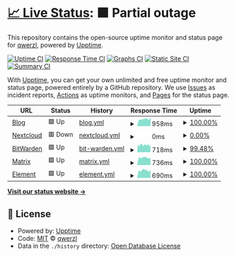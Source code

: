 # [📈 Live Status](https://stats.felt.blue): <!--live status--> **🟧 Partial outage**

This repository contains the open-source uptime monitor and status page for [qwerzl](https://stats.felt.blue), powered by [Upptime](https://github.com/upptime/upptime).

[![Uptime CI](https://github.com/qwerzl/upptime/workflows/Uptime%20CI/badge.svg)](https://github.com/qwerzl/upptime/actions?query=workflow%3A%22Uptime+CI%22)
[![Response Time CI](https://github.com/qwerzl/upptime/workflows/Response%20Time%20CI/badge.svg)](https://github.com/qwerzl/upptime/actions?query=workflow%3A%22Response+Time+CI%22)
[![Graphs CI](https://github.com/qwerzl/upptime/workflows/Graphs%20CI/badge.svg)](https://github.com/qwerzl/upptime/actions?query=workflow%3A%22Graphs+CI%22)
[![Static Site CI](https://github.com/qwerzl/upptime/workflows/Static%20Site%20CI/badge.svg)](https://github.com/qwerzl/upptime/actions?query=workflow%3A%22Static+Site+CI%22)
[![Summary CI](https://github.com/qwerzl/upptime/workflows/Summary%20CI/badge.svg)](https://github.com/qwerzl/upptime/actions?query=workflow%3A%22Summary+CI%22)

With [Upptime](https://upptime.js.org), you can get your own unlimited and free uptime monitor and status page, powered entirely by a GitHub repository. We use [Issues](https://github.com/qwerzl/upptime/issues) as incident reports, [Actions](https://github.com/qwerzl/upptime/actions) as uptime monitors, and [Pages](https://stats.felt.blue) for the status page.

<!--start: status pages-->
<!-- This summary is generated by Upptime (https://github.com/upptime/upptime) -->
<!-- Do not edit this manually, your changes will be overwritten -->
<!-- prettier-ignore -->
| URL | Status | History | Response Time | Uptime |
| --- | ------ | ------- | ------------- | ------ |
| <img alt="" src="https://favicons.githubusercontent.com/felt.blue" height="13"> [Blog](https://felt.blue) | 🟩 Up | [blog.yml](https://github.com/qwerzl/upptime/commits/HEAD/history/blog.yml) | <details><summary><img alt="Response time graph" src="./graphs/blog/response-time-week.png" height="20"> 958ms</summary><br><a href="https://stats.felt.blue/history/blog"><img alt="Response time 1063" src="https://img.shields.io/endpoint?url=https%3A%2F%2Fraw.githubusercontent.com%2Fqwerzl%2Fupptime%2FHEAD%2Fapi%2Fblog%2Fresponse-time.json"></a><br><a href="https://stats.felt.blue/history/blog"><img alt="24-hour response time 965" src="https://img.shields.io/endpoint?url=https%3A%2F%2Fraw.githubusercontent.com%2Fqwerzl%2Fupptime%2FHEAD%2Fapi%2Fblog%2Fresponse-time-day.json"></a><br><a href="https://stats.felt.blue/history/blog"><img alt="7-day response time 958" src="https://img.shields.io/endpoint?url=https%3A%2F%2Fraw.githubusercontent.com%2Fqwerzl%2Fupptime%2FHEAD%2Fapi%2Fblog%2Fresponse-time-week.json"></a><br><a href="https://stats.felt.blue/history/blog"><img alt="30-day response time 1554" src="https://img.shields.io/endpoint?url=https%3A%2F%2Fraw.githubusercontent.com%2Fqwerzl%2Fupptime%2FHEAD%2Fapi%2Fblog%2Fresponse-time-month.json"></a><br><a href="https://stats.felt.blue/history/blog"><img alt="1-year response time 1063" src="https://img.shields.io/endpoint?url=https%3A%2F%2Fraw.githubusercontent.com%2Fqwerzl%2Fupptime%2FHEAD%2Fapi%2Fblog%2Fresponse-time-year.json"></a></details> | <details><summary><a href="https://stats.felt.blue/history/blog">100.00%</a></summary><a href="https://stats.felt.blue/history/blog"><img alt="All-time uptime 95.01%" src="https://img.shields.io/endpoint?url=https%3A%2F%2Fraw.githubusercontent.com%2Fqwerzl%2Fupptime%2FHEAD%2Fapi%2Fblog%2Fuptime.json"></a><br><a href="https://stats.felt.blue/history/blog"><img alt="24-hour uptime 100.00%" src="https://img.shields.io/endpoint?url=https%3A%2F%2Fraw.githubusercontent.com%2Fqwerzl%2Fupptime%2FHEAD%2Fapi%2Fblog%2Fuptime-day.json"></a><br><a href="https://stats.felt.blue/history/blog"><img alt="7-day uptime 100.00%" src="https://img.shields.io/endpoint?url=https%3A%2F%2Fraw.githubusercontent.com%2Fqwerzl%2Fupptime%2FHEAD%2Fapi%2Fblog%2Fuptime-week.json"></a><br><a href="https://stats.felt.blue/history/blog"><img alt="30-day uptime 97.90%" src="https://img.shields.io/endpoint?url=https%3A%2F%2Fraw.githubusercontent.com%2Fqwerzl%2Fupptime%2FHEAD%2Fapi%2Fblog%2Fuptime-month.json"></a><br><a href="https://stats.felt.blue/history/blog"><img alt="1-year uptime 95.01%" src="https://img.shields.io/endpoint?url=https%3A%2F%2Fraw.githubusercontent.com%2Fqwerzl%2Fupptime%2FHEAD%2Fapi%2Fblog%2Fuptime-year.json"></a></details>
| <img alt="" src="https://favicons.githubusercontent.com/nc.felt.blue" height="13"> [Nextcloud](https://nc.felt.blue) | 🟥 Down | [nextcloud.yml](https://github.com/qwerzl/upptime/commits/HEAD/history/nextcloud.yml) | <details><summary><img alt="Response time graph" src="./graphs/nextcloud/response-time-week.png" height="20"> 0ms</summary><br><a href="https://stats.felt.blue/history/nextcloud"><img alt="Response time 1994" src="https://img.shields.io/endpoint?url=https%3A%2F%2Fraw.githubusercontent.com%2Fqwerzl%2Fupptime%2FHEAD%2Fapi%2Fnextcloud%2Fresponse-time.json"></a><br><a href="https://stats.felt.blue/history/nextcloud"><img alt="24-hour response time 0" src="https://img.shields.io/endpoint?url=https%3A%2F%2Fraw.githubusercontent.com%2Fqwerzl%2Fupptime%2FHEAD%2Fapi%2Fnextcloud%2Fresponse-time-day.json"></a><br><a href="https://stats.felt.blue/history/nextcloud"><img alt="7-day response time 0" src="https://img.shields.io/endpoint?url=https%3A%2F%2Fraw.githubusercontent.com%2Fqwerzl%2Fupptime%2FHEAD%2Fapi%2Fnextcloud%2Fresponse-time-week.json"></a><br><a href="https://stats.felt.blue/history/nextcloud"><img alt="30-day response time 0" src="https://img.shields.io/endpoint?url=https%3A%2F%2Fraw.githubusercontent.com%2Fqwerzl%2Fupptime%2FHEAD%2Fapi%2Fnextcloud%2Fresponse-time-month.json"></a><br><a href="https://stats.felt.blue/history/nextcloud"><img alt="1-year response time 1994" src="https://img.shields.io/endpoint?url=https%3A%2F%2Fraw.githubusercontent.com%2Fqwerzl%2Fupptime%2FHEAD%2Fapi%2Fnextcloud%2Fresponse-time-year.json"></a></details> | <details><summary><a href="https://stats.felt.blue/history/nextcloud">0.00%</a></summary><a href="https://stats.felt.blue/history/nextcloud"><img alt="All-time uptime 25.84%" src="https://img.shields.io/endpoint?url=https%3A%2F%2Fraw.githubusercontent.com%2Fqwerzl%2Fupptime%2FHEAD%2Fapi%2Fnextcloud%2Fuptime.json"></a><br><a href="https://stats.felt.blue/history/nextcloud"><img alt="24-hour uptime 0.00%" src="https://img.shields.io/endpoint?url=https%3A%2F%2Fraw.githubusercontent.com%2Fqwerzl%2Fupptime%2FHEAD%2Fapi%2Fnextcloud%2Fuptime-day.json"></a><br><a href="https://stats.felt.blue/history/nextcloud"><img alt="7-day uptime 0.00%" src="https://img.shields.io/endpoint?url=https%3A%2F%2Fraw.githubusercontent.com%2Fqwerzl%2Fupptime%2FHEAD%2Fapi%2Fnextcloud%2Fuptime-week.json"></a><br><a href="https://stats.felt.blue/history/nextcloud"><img alt="30-day uptime 0.00%" src="https://img.shields.io/endpoint?url=https%3A%2F%2Fraw.githubusercontent.com%2Fqwerzl%2Fupptime%2FHEAD%2Fapi%2Fnextcloud%2Fuptime-month.json"></a><br><a href="https://stats.felt.blue/history/nextcloud"><img alt="1-year uptime 25.84%" src="https://img.shields.io/endpoint?url=https%3A%2F%2Fraw.githubusercontent.com%2Fqwerzl%2Fupptime%2FHEAD%2Fapi%2Fnextcloud%2Fuptime-year.json"></a></details>
| <img alt="" src="https://favicons.githubusercontent.com/pw.felt.blue" height="13"> [BitWarden](https://pw.felt.blue) | 🟩 Up | [bit-warden.yml](https://github.com/qwerzl/upptime/commits/HEAD/history/bit-warden.yml) | <details><summary><img alt="Response time graph" src="./graphs/bit-warden/response-time-week.png" height="20"> 718ms</summary><br><a href="https://stats.felt.blue/history/bit-warden"><img alt="Response time 696" src="https://img.shields.io/endpoint?url=https%3A%2F%2Fraw.githubusercontent.com%2Fqwerzl%2Fupptime%2FHEAD%2Fapi%2Fbit-warden%2Fresponse-time.json"></a><br><a href="https://stats.felt.blue/history/bit-warden"><img alt="24-hour response time 770" src="https://img.shields.io/endpoint?url=https%3A%2F%2Fraw.githubusercontent.com%2Fqwerzl%2Fupptime%2FHEAD%2Fapi%2Fbit-warden%2Fresponse-time-day.json"></a><br><a href="https://stats.felt.blue/history/bit-warden"><img alt="7-day response time 718" src="https://img.shields.io/endpoint?url=https%3A%2F%2Fraw.githubusercontent.com%2Fqwerzl%2Fupptime%2FHEAD%2Fapi%2Fbit-warden%2Fresponse-time-week.json"></a><br><a href="https://stats.felt.blue/history/bit-warden"><img alt="30-day response time 745" src="https://img.shields.io/endpoint?url=https%3A%2F%2Fraw.githubusercontent.com%2Fqwerzl%2Fupptime%2FHEAD%2Fapi%2Fbit-warden%2Fresponse-time-month.json"></a><br><a href="https://stats.felt.blue/history/bit-warden"><img alt="1-year response time 696" src="https://img.shields.io/endpoint?url=https%3A%2F%2Fraw.githubusercontent.com%2Fqwerzl%2Fupptime%2FHEAD%2Fapi%2Fbit-warden%2Fresponse-time-year.json"></a></details> | <details><summary><a href="https://stats.felt.blue/history/bit-warden">99.48%</a></summary><a href="https://stats.felt.blue/history/bit-warden"><img alt="All-time uptime 99.85%" src="https://img.shields.io/endpoint?url=https%3A%2F%2Fraw.githubusercontent.com%2Fqwerzl%2Fupptime%2FHEAD%2Fapi%2Fbit-warden%2Fuptime.json"></a><br><a href="https://stats.felt.blue/history/bit-warden"><img alt="24-hour uptime 100.00%" src="https://img.shields.io/endpoint?url=https%3A%2F%2Fraw.githubusercontent.com%2Fqwerzl%2Fupptime%2FHEAD%2Fapi%2Fbit-warden%2Fuptime-day.json"></a><br><a href="https://stats.felt.blue/history/bit-warden"><img alt="7-day uptime 99.48%" src="https://img.shields.io/endpoint?url=https%3A%2F%2Fraw.githubusercontent.com%2Fqwerzl%2Fupptime%2FHEAD%2Fapi%2Fbit-warden%2Fuptime-week.json"></a><br><a href="https://stats.felt.blue/history/bit-warden"><img alt="30-day uptime 99.76%" src="https://img.shields.io/endpoint?url=https%3A%2F%2Fraw.githubusercontent.com%2Fqwerzl%2Fupptime%2FHEAD%2Fapi%2Fbit-warden%2Fuptime-month.json"></a><br><a href="https://stats.felt.blue/history/bit-warden"><img alt="1-year uptime 99.85%" src="https://img.shields.io/endpoint?url=https%3A%2F%2Fraw.githubusercontent.com%2Fqwerzl%2Fupptime%2FHEAD%2Fapi%2Fbit-warden%2Fuptime-year.json"></a></details>
| <img alt="" src="https://favicons.githubusercontent.com/matrix.felt.blue" height="13"> [Matrix](https://matrix.felt.blue) | 🟩 Up | [matrix.yml](https://github.com/qwerzl/upptime/commits/HEAD/history/matrix.yml) | <details><summary><img alt="Response time graph" src="./graphs/matrix/response-time-week.png" height="20"> 736ms</summary><br><a href="https://stats.felt.blue/history/matrix"><img alt="Response time 1091" src="https://img.shields.io/endpoint?url=https%3A%2F%2Fraw.githubusercontent.com%2Fqwerzl%2Fupptime%2FHEAD%2Fapi%2Fmatrix%2Fresponse-time.json"></a><br><a href="https://stats.felt.blue/history/matrix"><img alt="24-hour response time 748" src="https://img.shields.io/endpoint?url=https%3A%2F%2Fraw.githubusercontent.com%2Fqwerzl%2Fupptime%2FHEAD%2Fapi%2Fmatrix%2Fresponse-time-day.json"></a><br><a href="https://stats.felt.blue/history/matrix"><img alt="7-day response time 736" src="https://img.shields.io/endpoint?url=https%3A%2F%2Fraw.githubusercontent.com%2Fqwerzl%2Fupptime%2FHEAD%2Fapi%2Fmatrix%2Fresponse-time-week.json"></a><br><a href="https://stats.felt.blue/history/matrix"><img alt="30-day response time 1003" src="https://img.shields.io/endpoint?url=https%3A%2F%2Fraw.githubusercontent.com%2Fqwerzl%2Fupptime%2FHEAD%2Fapi%2Fmatrix%2Fresponse-time-month.json"></a><br><a href="https://stats.felt.blue/history/matrix"><img alt="1-year response time 1091" src="https://img.shields.io/endpoint?url=https%3A%2F%2Fraw.githubusercontent.com%2Fqwerzl%2Fupptime%2FHEAD%2Fapi%2Fmatrix%2Fresponse-time-year.json"></a></details> | <details><summary><a href="https://stats.felt.blue/history/matrix">100.00%</a></summary><a href="https://stats.felt.blue/history/matrix"><img alt="All-time uptime 92.04%" src="https://img.shields.io/endpoint?url=https%3A%2F%2Fraw.githubusercontent.com%2Fqwerzl%2Fupptime%2FHEAD%2Fapi%2Fmatrix%2Fuptime.json"></a><br><a href="https://stats.felt.blue/history/matrix"><img alt="24-hour uptime 100.00%" src="https://img.shields.io/endpoint?url=https%3A%2F%2Fraw.githubusercontent.com%2Fqwerzl%2Fupptime%2FHEAD%2Fapi%2Fmatrix%2Fuptime-day.json"></a><br><a href="https://stats.felt.blue/history/matrix"><img alt="7-day uptime 100.00%" src="https://img.shields.io/endpoint?url=https%3A%2F%2Fraw.githubusercontent.com%2Fqwerzl%2Fupptime%2FHEAD%2Fapi%2Fmatrix%2Fuptime-week.json"></a><br><a href="https://stats.felt.blue/history/matrix"><img alt="30-day uptime 84.78%" src="https://img.shields.io/endpoint?url=https%3A%2F%2Fraw.githubusercontent.com%2Fqwerzl%2Fupptime%2FHEAD%2Fapi%2Fmatrix%2Fuptime-month.json"></a><br><a href="https://stats.felt.blue/history/matrix"><img alt="1-year uptime 92.04%" src="https://img.shields.io/endpoint?url=https%3A%2F%2Fraw.githubusercontent.com%2Fqwerzl%2Fupptime%2FHEAD%2Fapi%2Fmatrix%2Fuptime-year.json"></a></details>
| <img alt="" src="https://favicons.githubusercontent.com/element.felt.blue" height="13"> [Element](https://element.felt.blue) | 🟩 Up | [element.yml](https://github.com/qwerzl/upptime/commits/HEAD/history/element.yml) | <details><summary><img alt="Response time graph" src="./graphs/element/response-time-week.png" height="20"> 690ms</summary><br><a href="https://stats.felt.blue/history/element"><img alt="Response time 540" src="https://img.shields.io/endpoint?url=https%3A%2F%2Fraw.githubusercontent.com%2Fqwerzl%2Fupptime%2FHEAD%2Fapi%2Felement%2Fresponse-time.json"></a><br><a href="https://stats.felt.blue/history/element"><img alt="24-hour response time 771" src="https://img.shields.io/endpoint?url=https%3A%2F%2Fraw.githubusercontent.com%2Fqwerzl%2Fupptime%2FHEAD%2Fapi%2Felement%2Fresponse-time-day.json"></a><br><a href="https://stats.felt.blue/history/element"><img alt="7-day response time 690" src="https://img.shields.io/endpoint?url=https%3A%2F%2Fraw.githubusercontent.com%2Fqwerzl%2Fupptime%2FHEAD%2Fapi%2Felement%2Fresponse-time-week.json"></a><br><a href="https://stats.felt.blue/history/element"><img alt="30-day response time 1009" src="https://img.shields.io/endpoint?url=https%3A%2F%2Fraw.githubusercontent.com%2Fqwerzl%2Fupptime%2FHEAD%2Fapi%2Felement%2Fresponse-time-month.json"></a><br><a href="https://stats.felt.blue/history/element"><img alt="1-year response time 540" src="https://img.shields.io/endpoint?url=https%3A%2F%2Fraw.githubusercontent.com%2Fqwerzl%2Fupptime%2FHEAD%2Fapi%2Felement%2Fresponse-time-year.json"></a></details> | <details><summary><a href="https://stats.felt.blue/history/element">100.00%</a></summary><a href="https://stats.felt.blue/history/element"><img alt="All-time uptime 97.30%" src="https://img.shields.io/endpoint?url=https%3A%2F%2Fraw.githubusercontent.com%2Fqwerzl%2Fupptime%2FHEAD%2Fapi%2Felement%2Fuptime.json"></a><br><a href="https://stats.felt.blue/history/element"><img alt="24-hour uptime 100.00%" src="https://img.shields.io/endpoint?url=https%3A%2F%2Fraw.githubusercontent.com%2Fqwerzl%2Fupptime%2FHEAD%2Fapi%2Felement%2Fuptime-day.json"></a><br><a href="https://stats.felt.blue/history/element"><img alt="7-day uptime 100.00%" src="https://img.shields.io/endpoint?url=https%3A%2F%2Fraw.githubusercontent.com%2Fqwerzl%2Fupptime%2FHEAD%2Fapi%2Felement%2Fuptime-week.json"></a><br><a href="https://stats.felt.blue/history/element"><img alt="30-day uptime 98.40%" src="https://img.shields.io/endpoint?url=https%3A%2F%2Fraw.githubusercontent.com%2Fqwerzl%2Fupptime%2FHEAD%2Fapi%2Felement%2Fuptime-month.json"></a><br><a href="https://stats.felt.blue/history/element"><img alt="1-year uptime 97.30%" src="https://img.shields.io/endpoint?url=https%3A%2F%2Fraw.githubusercontent.com%2Fqwerzl%2Fupptime%2FHEAD%2Fapi%2Felement%2Fuptime-year.json"></a></details>

<!--end: status pages-->

[**Visit our status website →**](https://stats.felt.blue)

## 📄 License

- Powered by: [Upptime](https://github.com/upptime/upptime)
- Code: [MIT](./LICENSE) © [qwerzl](https://stats.felt.blue)
- Data in the `./history` directory: [Open Database License](https://opendatacommons.org/licenses/odbl/1-0/)
